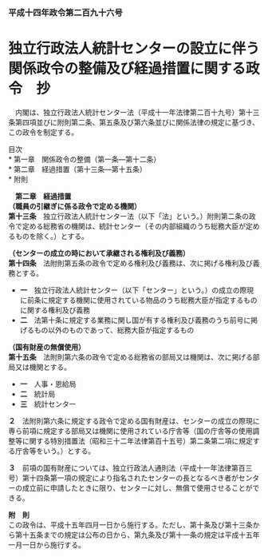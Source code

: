 ### 平成十四年政令第二百九十六号  
# 独立行政法人統計センターの設立に伴う関係政令の整備及び経過措置に関する政令　抄  
　内閣は、独立行政法人統計センター法（平成十一年法律第二百十九号）第十三条第四項並びに附則第二条、第五条及び第六条並びに関係法律の規定に基づき、この政令を制定する。  
  
目次  
	* 第一章　関係政令の整備（第一条―第十二条）  
	* 第二章　経過措置（第十三条―第十五条）  
	* 附則  
  
&emsp;**第二章　経過措置**  
**（職員の引継ぎに係る政令で定める機関）**  
**第十三条**　独立行政法人統計センター法（以下「法」という。）附則第二条の政令で定める総務省の機関は、統計センター（その内部組織のうち総務大臣が定めるものを除く。）とする。  
  
**（センターの成立の時において承継される権利及び義務）**  
**第十四条**　法附則第五条の政令で定める権利及び義務は、次に掲げる権利及び義務とする。  
* **一**　独立行政法人統計センター（以下「センター」という。）の成立の際現に前条に規定する機関に使用されている物品のうち総務大臣が指定するものに関する権利及び義務  
* **二**　法第十条に規定する業務に関し国が有する権利及び義務のうち前号に掲げるもの以外のものであって、総務大臣が指定するもの  
  
**（国有財産の無償使用）**  
**第十五条**　法附則第六条の政令で定める総務省の部局又は機関は、次に掲げる部局又は機関とする。  
* **一**　人事・恩給局  
* **二**　統計局  
* **三**　統計センター  
  
**２**　法附則第六条に規定する政令で定める国有財産は、センターの成立の際現に専ら前項に規定する部局又は機関に使用されている庁舎等（国の庁舎等の使用調整等に関する特別措置法（昭和三十二年法律第百十五号）第二条第二項に規定する庁舎等をいう。）とする。  
  
**３**　前項の国有財産については、独立行政法人通則法（平成十一年法律第百三号）第十四条第一項の規定により指名されたセンターの長となるべき者がセンターの成立前に申請したときに限り、センターに対し、無償で使用させることができる。  
  
**附　則**  
この政令は、平成十五年四月一日から施行する。ただし、第十条及び第十三条から第十五条までの規定は公布の日から、第九条及び第十一条の規定は平成十五年一月一日から施行する。  
  

